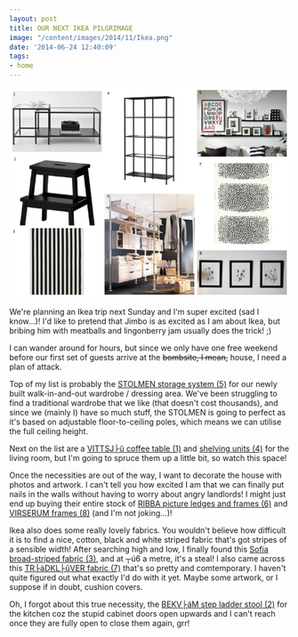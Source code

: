 ```yaml
---
layout: post
title: OUR NEXT IKEA PILGRIMAGE
image: "/content/images/2014/11/Ikea.png"
date: '2014-06-24 12:40:09'
tags:
- home
---
```


![](/content/images/2014/Jun/Ikea-1.png)

We're planning an Ikea trip next Sunday and I'm super excited (sad I know...)! I'd like to pretend that Jimbo is as excited as I am about Ikea, but bribing him with meatballs and lingonberry jam usually does the trick! ;)

I can wander around for hours, but since we only have one free weekend before our first set of guests arrive at the <del>bombsite, I mean,</del> house, I need a plan of attack.

Top of my list is probably the <a href="http://www.ikea.com/gb/en/catalog/categories/departments/bedroom/19087/" target="_blank">STOLMEN storage system (5)</a> for our newly built walk-in-and-out wardrobe / dressing area. We've been struggling to find a traditional wardrobe that we like (that doesn't cost thousands), and since we (mainly I) have so much stuff, the STOLMEN is going to perfect as it's based on adjustable floor-to-ceiling poles, which means we can utilise the full ceiling height.

Next on the list are a <a href="http://www.ikea.com/gb/en/catalog/products/80215332/" target="_blank">VITTSJ├û coffee table (1)</a> and <a href="http://www.ikea.com/gb/en/catalog/products/20213312/" target="_blank">shelving units (4)</a> for the living room, but I'm going to spruce them up a little bit, so watch this space!

Once the necessities are out of the way, I want to decorate the house with photos and artwork. I can't tell you how excited I am that we can finally put nails in the walls without having to worry about angry landlords! I might just end up buying their entire stock of <a href="http://www.ikea.com/gb/en/catalog/categories/series/16456/" target="_blank">RIBBA picture ledges and frames (6)</a> and <a href="http://www.ikea.com/gb/en/catalog/categories/series/18537/" target="_blank">VIRSERUM frames (8)</a> (and I'm not joking...)!

Ikea also does some really lovely fabrics. You wouldn't believe how difficult it is to find a nice, cotton, black and white striped fabric that's got stripes of a sensible width! After searching high and low, I finally found this <a href="http://www.ikea.com/gb/en/catalog/products/90160027/" target="_blank">Sofia broad-striped fabric (3)</a>, and at ┬ú6 a metre, it's a steal! I also came across this <a href="http://www.ikea.com/gb/en/catalog/products/50238815/" target="_blank">TR├àDKL├ûVER fabric (7)</a> that's so pretty and comtemporary. I haven't quite figured out what exactly I'd do with it yet. Maybe some artwork, or I suppose if in doubt, cushion covers.

Oh, I forgot about this true necessity, the <a href="http://www.ikea.com/gb/en/catalog/products/30178884/" target="_blank">BEKV├äM step ladder stool (2)</a> for the kitchen coz the stupid cabinet doors open upwards and I can't reach once they are fully open to close them again, grr!









